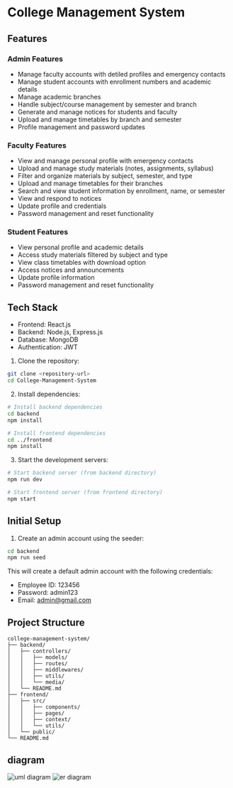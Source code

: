 # College Management System

## Features

### Admin Features

- Manage faculty accounts with detiled profiles and emergency contacts
- Manage student accounts with enrollment numbers and academic details
- Manage academic branches
- Handle subject/course management by semester and branch
- Generate and manage notices for students and faculty
- Upload and manage timetables by branch and semester
- Profile management and password updates

### Faculty Features

- View and manage personal profile with emergency contacts
- Upload and manage study materials (notes, assignments, syllabus)
- Filter and organize materials by subject, semester, and type
- Upload and manage timetables for their branches
- Search and view student information by enrollment, name, or semester
- View and respond to notices
- Update profile and credentials
- Password management and reset functionality

### Student Features

- View personal profile and academic details
- Access study materials filtered by subject and type
- View class timetables with download option
- Access notices and announcements
- Update profile information
- Password management and reset functionality

## Tech Stack

- Frontend: React.js
- Backend: Node.js, Express.js
- Database: MongoDB
- Authentication: JWT


1. Clone the repository:

```bash
git clone <repository-url>
cd College-Management-System
```

2. Install dependencies:

```bash
# Install backend dependencies
cd backend
npm install

# Install frontend dependencies
cd ../frontend
npm install
```

3. Start the development servers:

```bash
# Start backend server (from backend directory)
npm run dev

# Start frontend server (from frontend directory)
npm start
```

## Initial Setup

1. Create an admin account using the seeder:

```bash
cd backend
npm run seed
```

This will create a default admin account with the following credentials:

- Employee ID: 123456
- Password: admin123
- Email: admin@gmail.com

## Project Structure

```
college-management-system/
├── backend/
│   ├── controllers/
│   │   ├── models/
│   │   ├── routes/
│   │   ├── middlewares/
│   │   ├── utils/
│   │   └── media/
│   └── README.md
├── frontend/
│   ├── src/
│   │   ├── components/
│   │   ├── pages/
│   │   ├── context/
│   │   └── utils/
│   └── public/
└── README.md
```
## diagram


![uml diagram](assets/pic.png)
![er diagram](assets/pic2.png)


